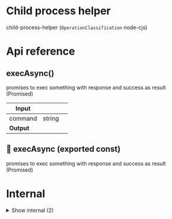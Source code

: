 # Child process helper

child-process-helper (`OperationClassification` node-cjs)



# Api reference

## execAsync()

promises to exec something with response and success as result (Promised)


| Input      |    |    |
| ---------- | -- | -- |
| command | string |  |
| **Output** |    |    |



## 📄 execAsync (exported const)

promises to exec something with response and success as result (Promised)

# Internal

<details><summary>Show internal (2)</summary>
    
  # spawnAsync()

i don't know if this is ever useful...


| Input      |    |    |
| ---------- | -- | -- |
| command | string |  |,| options | `SpawnOptionsWithoutStdio` |  |
| **Output** |    |    |



## 📄 spawnAsync (exported const)

i don't know if this is ever useful...
  </details>

